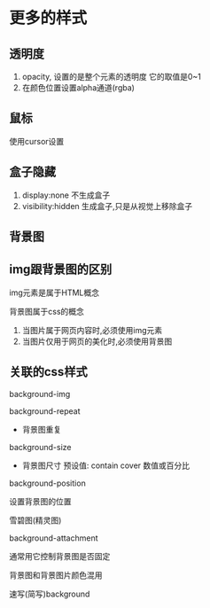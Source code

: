 # 更多的样式

## 透明度

1. opacity, 设置的是整个元素的透明度 它的取值是0~1
2. 在颜色位置设置alpha通道(rgba)

## 鼠标

使用cursor设置

## 盒子隐藏

1. display:none 不生成盒子
2. visibility:hidden 生成盒子,只是从视觉上移除盒子

## 背景图

## img跟背景图的区别

img元素是属于HTML概念

背景图属于css的概念

1. 当图片属于网页内容时,必须使用img元素
2. 当图片仅用于网页的美化时,必须使用背景图

## 关联的css样式

background-img

background-repeat
- 背景图重复

background-size
- 背景图尺寸
预设值: contain cover
数值或百分比 

background-position

设置背景图的位置

雪碧图(精灵图)


background-attachment

通常用它控制背景图是否固定

背景图和背景图片颜色混用

速写(简写)background
    